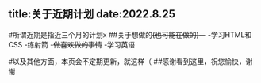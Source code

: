 title:关于近期计划
date:2022.8.25 
---

#所谓近期是指近三个月的计划x
##关于想做的~~(也可能在做的)~~—
-学习HTML和CSS
-练射箭
-~~做喜欢做的事情~~
-学习英语

#以及其他方面，本页会不定期更新，就这样（
##感谢看到这里，祝您愉快，谢谢